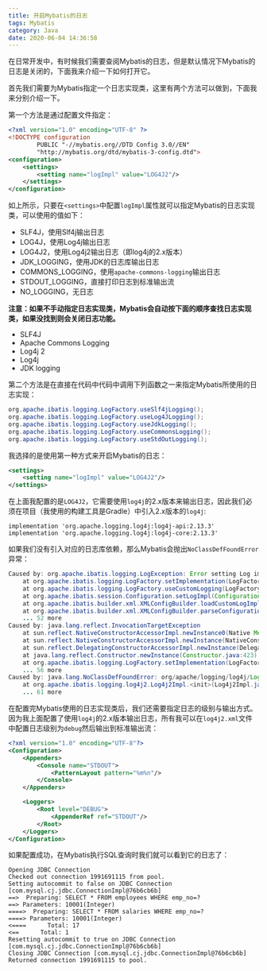 ```yaml
---
title: 开启Mybatis的日志
tags: Mybatis
category: Java
date: 2020-06-04 14:36:58
---
```



在日常开发中，有时候我们需要查阅Mybatis的日志，但是默认情况下Mybatis的日志是关闭的，下面我来介绍一下如何打开它。

首先我们需要为Mybatis指定一个日志实现类，这里有两个方法可以做到，下面我来分别介绍一下。

第一个方法是通过配置文件指定：

<!--more-->

```xml
<?xml version="1.0" encoding="UTF-8" ?>
<!DOCTYPE configuration
        PUBLIC "-//mybatis.org//DTD Config 3.0//EN"
        "http://mybatis.org/dtd/mybatis-3-config.dtd">
<configuration>
    <settings>
        <setting name="logImpl" value="LOG4J2"/>
    </settings>
</configuration>
```

如上所示，只要在`<settings>`中配置`logImpl`属性就可以指定Mybatis的日志实现类，可以使用的值如下：

+ SLF4J，使用Slf4j输出日志
+ LOG4J，使用Log4j输出日志
+ LOG4J2，使用Log4j2输出日志（即log4j的2.x版本）
+ JDK_LOGGING，使用JDK的日志库输出日志
+ COMMONS_LOGGING，使用`apache-commons-logging`输出日志
+ STDOUT_LOGGING，直接打印日志到标准输出流
+ NO_LOGGING，无日志

**注意：如果不手动指定日志实现类，Mybatis会自动按下面的顺序查找日志实现类，如果没找到则会关闭日志功能。**

+ SLF4J
+ Apache Commons Logging
+ Log4j 2
+ Log4j
+ JDK logging

第二个方法是在直接在代码中代码中调用下列函数之一来指定Mybatis所使用的日志实现：

```java
org.apache.ibatis.logging.LogFactory.useSlf4jLogging();
org.apache.ibatis.logging.LogFactory.useLog4JLogging();
org.apache.ibatis.logging.LogFactory.useJdkLogging();
org.apache.ibatis.logging.LogFactory.useCommonsLogging();
org.apache.ibatis.logging.LogFactory.useStdOutLogging();
```

我选择的是使用第一种方式来开启Mybatis的日志：

```xml
<settings>
    <setting name="logImpl" value="LOG4J2"/>
</settings>
```

在上面我配置的是`LOG4J2`，它需要使用`log4j`的2.x版本来输出日志，因此我们必须在项目（我使用的构建工具是Gradle）中引入2.x版本的`log4j`:

```text
implementation 'org.apache.logging.log4j:log4j-api:2.13.3'
implementation 'org.apache.logging.log4j:log4j-core:2.13.3'
```

如果我们没有引入对应的日志库依赖，那么Mybatis会抛出`NoClassDefFoundError`异常：

```java
Caused by: org.apache.ibatis.logging.LogException: Error setting Log implementation.  Cause: java.lang.reflect.InvocationTargetException
	at org.apache.ibatis.logging.LogFactory.setImplementation(LogFactory.java:109)
	at org.apache.ibatis.logging.LogFactory.useCustomLogging(LogFactory.java:59)
	at org.apache.ibatis.session.Configuration.setLogImpl(Configuration.java:230)
	at org.apache.ibatis.builder.xml.XMLConfigBuilder.loadCustomLogImpl(XMLConfigBuilder.java:156)
	at org.apache.ibatis.builder.xml.XMLConfigBuilder.parseConfiguration(XMLConfigBuilder.java:108)
	... 52 more
Caused by: java.lang.reflect.InvocationTargetException
	at sun.reflect.NativeConstructorAccessorImpl.newInstance0(Native Method)
	at sun.reflect.NativeConstructorAccessorImpl.newInstance(NativeConstructorAccessorImpl.java:62)
	at sun.reflect.DelegatingConstructorAccessorImpl.newInstance(DelegatingConstructorAccessorImpl.java:45)
	at java.lang.reflect.Constructor.newInstance(Constructor.java:423)
	at org.apache.ibatis.logging.LogFactory.setImplementation(LogFactory.java:103)
	... 56 more
Caused by: java.lang.NoClassDefFoundError: org/apache/logging/log4j/LogManager
	at org.apache.ibatis.logging.log4j2.Log4j2Impl.<init>(Log4j2Impl.java:31)
	... 61 more
```

在配置完Mybatis使用的日志实现类后，我们还需要指定日志的级别与输出方式。因为我上面配置了使用`log4j`的2.x版本输出日志，所有我可以在`log4j2.xml`文件中配置日志级别为`debug`然后输出到标准输出流：

```xml
<?xml version="1.0" encoding="UTF-8"?>
<Configuration>
    <Appenders>
        <Console name="STDOUT">
            <PatternLayout pattern="%m%n"/>
        </Console>
    </Appenders>

    <Loggers>
        <Root level="DEBUG">
            <AppenderRef ref="STDOUT"/>
        </Root>
    </Loggers>
</Configuration>
```

如果配置成功，在Mybatis执行SQL查询时我们就可以看到它的日志了：

```text
Opening JDBC Connection
Checked out connection 1991691115 from pool.
Setting autocommit to false on JDBC Connection [com.mysql.cj.jdbc.ConnectionImpl@76b6cb6b]
==>  Preparing: SELECT * FROM employees WHERE emp_no=? 
==> Parameters: 10001(Integer)
====>  Preparing: SELECT * FROM salaries WHERE emp_no=? 
====> Parameters: 10001(Integer)
<====      Total: 17
<==      Total: 1
Resetting autocommit to true on JDBC Connection [com.mysql.cj.jdbc.ConnectionImpl@76b6cb6b]
Closing JDBC Connection [com.mysql.cj.jdbc.ConnectionImpl@76b6cb6b]
Returned connection 1991691115 to pool.
```
